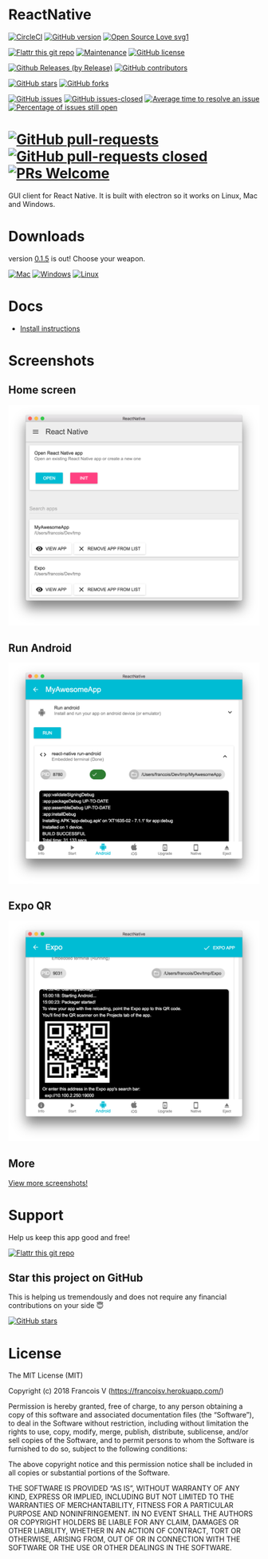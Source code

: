 ReactNative
===

[![CircleCI](https://circleci.com/gh/co2-git/ReactNative.svg?style=shield)](https://circleci.com/gh/co2-git/ReactNative) [![GitHub version](https://badge.fury.io/gh/co2-git%2FReactNative.svg)](https://github.com/co2-git/ReactNative) [![Open Source Love svg1](https://badges.frapsoft.com/os/v1/open-source.svg?v=103)](https://github.com/ellerbrock/open-source-badges/)

[![Flattr this git repo](http://api.flattr.com/button/flattr-badge-large.png)](https://flattr.com/submit/auto?user_id=francooisrv&url=https://github.com/co2-git/ReactNative&title=badges&language=&tags=github&category=software) [![Maintenance](https://img.shields.io/badge/Maintained%3F-yes-green.svg)](https://GitHub.com/co2-git/ReactNative/graphs/commit-activity) [![GitHub license](https://img.shields.io/github/license/co2-git/ReactNative.svg)](https://github.com/co2-git/ReactNative/blob/master/LICENSE)

[![Github Releases (by Release)](https://img.shields.io/github/downloads/co2-git/ReactNative/v0.1.5/total.svg)](https://GitHub.com/co2-git/ReactNative/releases/) [![GitHub contributors](https://img.shields.io/github/contributors/co2-git/ReactNative.svg)](https://GitHub.com/co2-git/ReactNative/graphs/contributors/)

[![GitHub stars](https://img.shields.io/github/stars/co2-git/ReactNative.svg?style=social&label=Star&maxAge=2592000)](https://GitHub.com/co2-git/ReactNative/stargazers/) [![GitHub forks](https://img.shields.io/github/forks/co2-git/ReactNative.svg?style=social&label=Fork&maxAge=2592000)](https://github.com/co2-git/ReactNative/network/)

[![GitHub issues](https://img.shields.io/github/issues/co2-git/ReactNative.svg)](https://GitHub.com/co2-git/ReactNative/issues/) [![GitHub issues-closed](https://img.shields.io/github/issues-closed/co2-git/ReactNative.svg)](https://GitHub.com/co2-git/ReactNative/issues?q=is%3Aissue+is%3Aclosed) [![Average time to resolve an issue](http://isitmaintained.com/badge/resolution/Naereen/badges.svg)](http://isitmaintained.com/project/Naereen/badges "Average time to resolve an issue") [![Percentage of issues still open](http://isitmaintained.com/badge/open/co2-git/badges.svg)](http://isitmaintained.com/project/co2-git/badges "Percentage of issues still open")

[![GitHub pull-requests](https://img.shields.io/github/issues-pr/co2-git/ReactNative.svg)](https://GitHub.com/co2-git/ReactNative/pull/) [![GitHub pull-requests closed](https://img.shields.io/github/issues-pr-closed/co2-git/ReactNative.svg)](https://GitHub.com/co2-git/ReactNative/pull/) [![PRs Welcome](https://img.shields.io/badge/PRs-welcome-brightgreen.svg?style=flat-square)](http://makeapullrequest.com)
===

GUI client for React Native. It is built with electron so it works on Linux, Mac and Windows.

# Downloads

version [0.1.5](https://github.com/co2-git/ReactNative/releases/tag/v0.1.5) is out! Choose your weapon.


[<img alt="Mac" src="http://clinsite.com/wp-content/uploads/2017/01/Apple-logo-120x120.png" />](https://drive.google.com/open?id=1DFnNEvYmCxbn4iHxMryW4VLpH1EgUE5V)
[<img alt="Windows"  src="https://upload.wikimedia.org/wikipedia/commons/thumb/3/34/Windows_logo_-_2012_derivative.svg/120px-Windows_logo_-_2012_derivative.svg.png" />](https://drive.google.com/open?id=10lcjAbwP8Rby0-5WJMo-2new4SgMq0ti)
[<img alt="Linux" src="http://www.linuxscrew.com/wp-content/uploads/2007/11/120px-crystal_128_penguin.png" />](https://drive.google.com/open?id=1HC_aOSJxKTL3mJG9JwjWPuJvxQTPNUAJ)

# Docs

- [Install instructions](https://github.com/co2-git/ReactNative/wiki/Install)

# Screenshots

## Home screen

![Home](https://raw.githubusercontent.com/co2-git/ReactNative/master/assets/screenshots/v0.1.5/Home.png)

## Run Android

![Init app modal](https://raw.githubusercontent.com/co2-git/ReactNative/master/assets/screenshots/v0.1.5/Run-Android-Done.png)

## Expo QR

![App info](https://raw.githubusercontent.com/co2-git/ReactNative/master/assets/screenshots/v0.1.5/Expo-QR.png)

## More

[View more screenshots!](https://github.com/co2-git/ReactNative/wiki/Screenshots)

# Support

Help us keep this app good and free!

[![Flattr this git repo](http://api.flattr.com/button/flattr-badge-large.png)](https://flattr.com/submit/auto?user_id=francooisrv&url=https://github.com/co2-git/ReactNative&title=badges&language=&tags=github&category=software)

## Star this project on GitHub

This is helping us tremendously and does not require any financial contributions on your side 😇

[![GitHub stars](https://img.shields.io/github/stars/co2-git/ReactNative.svg?style=social&label=Star&maxAge=2592000)](https://GitHub.com/co2-git/ReactNative/stargazers/)

# License

The MIT License (MIT)

Copyright (c) 2018 Francois V (https://francoisv.herokuapp.com/)

Permission is hereby granted, free of charge, to any person obtaining a copy of this software and associated documentation files (the “Software”), to deal in the Software without restriction, including without limitation the rights to use, copy, modify, merge, publish, distribute, sublicense, and/or sell copies of the Software, and to permit persons to whom the Software is furnished to do so, subject to the following conditions:

The above copyright notice and this permission notice shall be included in all copies or substantial portions of the Software.

THE SOFTWARE IS PROVIDED “AS IS”, WITHOUT WARRANTY OF ANY KIND, EXPRESS OR IMPLIED, INCLUDING BUT NOT LIMITED TO THE WARRANTIES OF MERCHANTABILITY, FITNESS FOR A PARTICULAR PURPOSE AND NONINFRINGEMENT. IN NO EVENT SHALL THE AUTHORS OR COPYRIGHT HOLDERS BE LIABLE FOR ANY CLAIM, DAMAGES OR OTHER LIABILITY, WHETHER IN AN ACTION OF CONTRACT, TORT OR OTHERWISE, ARISING FROM, OUT OF OR IN CONNECTION WITH THE SOFTWARE OR THE USE OR OTHER DEALINGS IN THE SOFTWARE.
